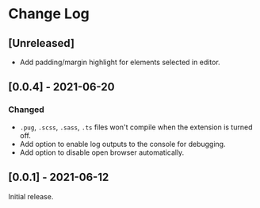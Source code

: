 # Change Log

## [Unreleased]
* Add padding/margin highlight for elements selected in editor.
## [0.0.4] - 2021-06-20
### Changed
* `.pug`, `.scss`, `.sass`, `.ts` files won't compile when the extension is turned off.
* Add option to enable log outputs to the console for debugging.
* Add option to disable open browser automatically.
## [0.0.1] - 2021-06-12
Initial release.
